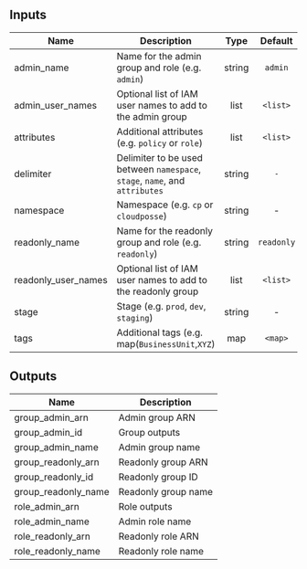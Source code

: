 
## Inputs

| Name | Description | Type | Default | Required |
|------|-------------|:----:|:-----:|:-----:|
| admin_name | Name for the admin group and role (e.g. `admin`) | string | `admin` | no |
| admin_user_names | Optional list of IAM user names to add to the admin group | list | `<list>` | no |
| attributes | Additional attributes (e.g. `policy` or `role`) | list | `<list>` | no |
| delimiter | Delimiter to be used between `namespace`, `stage`, `name`, and `attributes` | string | `-` | no |
| namespace | Namespace (e.g. `cp` or `cloudposse`) | string | - | yes |
| readonly_name | Name for the readonly group and role (e.g. `readonly`) | string | `readonly` | no |
| readonly_user_names | Optional list of IAM user names to add to the readonly group | list | `<list>` | no |
| stage | Stage (e.g. `prod`, `dev`, `staging`) | string | - | yes |
| tags | Additional tags (e.g. map(`BusinessUnit`,`XYZ`) | map | `<map>` | no |

## Outputs

| Name | Description |
|------|-------------|
| group_admin_arn | Admin group ARN |
| group_admin_id | Group outputs |
| group_admin_name | Admin group name |
| group_readonly_arn | Readonly group ARN |
| group_readonly_id | Readonly group ID |
| group_readonly_name | Readonly group name |
| role_admin_arn | Role outputs |
| role_admin_name | Admin role name |
| role_readonly_arn | Readonly role ARN |
| role_readonly_name | Readonly role name |

